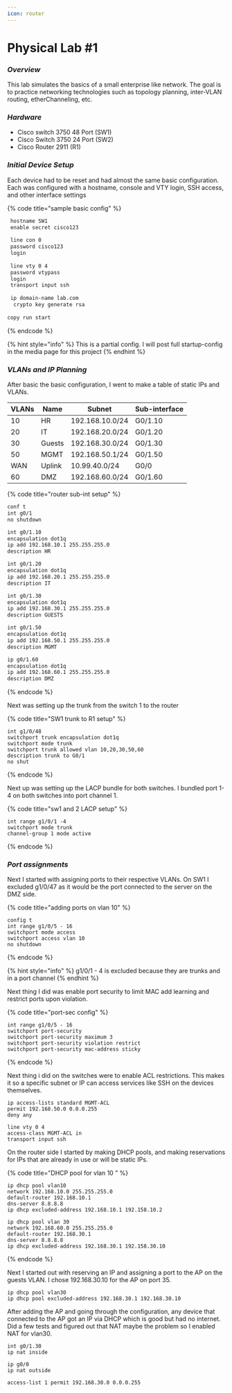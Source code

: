 ```yaml
---
icon: router
---
```


# Physical Lab #1

### _Overview_

This lab simulates the basics of a small enterprise like network. The goal is to practice networking technologies such as topology planning, inter-VLAN routing, etherChanneling, etc.

### _Hardware_

* Cisco switch 3750 48 Port (SW1)
* Cisco Switch 3750 24 Port (SW2)
* Cisco Router 2911 (R1)

### _Initial Device Setup_

Each device had to be reset and had almost the same basic configuration. Each was configured with a hostname, console and VTY login, SSH access, and other interface settings

{% code title="sample basic config" %}
```xml
 hostname SW1 
 enable secret cisco123
 
 line con 0 
 password cisco123 
 login
 
 line vty 0 4 
 password vtypass 
 login 
 transport input ssh 
 
 ip domain-name lab.com
  crypto key generate rsa
  
copy run start 
```
{% endcode %}

{% hint style="info" %}
This is a partial config. I will post full startup-config in the media page for this project
{% endhint %}

### _VLANs and IP Planning_&#x20;

After basic the basic configuration, I went to make a table of static IPs and VLANs.

| VLANs | Name    | Subnet          | Sub-interface |
| ----- | ------- | --------------- | ------------- |
| 10    | HR      | 192.168.10.0/24 | G0/1.10       |
| 20    | IT      | 192.168.20.0/24 | G0/1.20       |
| 30    | Guests  | 192.168.30.0/24 | G0/1.30       |
| 50    | MGMT    | 192.168.50.1/24 | G0/1.50       |
| WAN   | Uplink  | 10.99.40.0/24   | G0/0          |
| 60    | DMZ     | 192.168.60.0/24 | G0/1.60       |

{% code title="router sub-int setup" %}
```xml
conf t 
int g0/1
no shutdown

int g0/1.10
encapsulation dot1q 
ip add 192.168.10.1 255.255.255.0
description HR 

int g0/1.20
encapsulation dot1q 
ip add 192.168.20.1 255.255.255.0
description IT 

int g0/1.30
encapsulation dot1q 
ip add 192.168.30.1 255.255.255.0
description GUESTS

int g0/1.50
encapsulation dot1q
ip add 192.168.50.1 255.255.255.0
description MGMT

ip g0/1.60
encapsulation dot1q
ip add 192.168.60.1 255.255.255.0
description DMZ

```
{% endcode %}

Next was setting up the trunk from the switch 1 to the router&#x20;

{% code title="SW1 trunk to R1 setup" %}
```
int g1/0/48
switchport trunk encapsulation dot1q 
switchport mode trunk 
switchport trunk allowed vlan 10,20,30,50,60
description trunk to G0/1
no shut
```
{% endcode %}

Next up was setting up the LACP bundle for both switches. I bundled port 1-4 on both switches into port channel 1.

{% code title="sw1 and 2 LACP setup" %}
```
int range g1/0/1 -4 
switchport mode trunk 
channel-group 1 mode active 
```
{% endcode %}



### _Port assignments_&#x20;

&#x20;Next I started with assigning ports to their respective VLANs. On SW1 I excluded g1/0/47 as it would be the port connected to the server on the DMZ side.&#x20;

{% code title="adding ports on vlan 10" %}
```
config t 
int range g1/0/5 - 16 
switchport mode access 
switchport access vlan 10 
no shutdown 
```
{% endcode %}

{% hint style="info" %}
g1/0/1 -  4 is excluded because they are trunks and in a port channel
{% endhint %}

Next thing I did was enable port security to limit MAC add learning and restrict ports upon violation.

{% code title="port-sec config" %}
```
int range g1/0/5 - 16 
switchport port-security 
switchport port-security maximum 3
switchport port-security violation restrict 
switchport port-security mac-address sticky
```
{% endcode %}

Next thing i did on the switches were to enable ACL restrictions. This makes it so a specific subnet or IP can access services like SSH on the devices themselves.&#x20;

```
ip access-lists standard MGMT-ACL
permit 192.168.50.0 0.0.0.255
deny any

line vty 0 4
access-class MGMT-ACL in 
transport input ssh 
```

On the router side I started by making DHCP pools, and making reservations for IPs that are already in use or will be static IPs.

{% code title="DHCP pool for vlan 10 " %}
```
ip dhcp pool vlan10 
network 192.168.10.0 255.255.255.0
default-router 192.168.10.1
dns-server 8.8.8.8
ip dhcp excluded-address 192.168.10.1 192.158.10.2

ip dhcp pool vlan 30 
network 192.168.60.0 255.255.255.0
default-router 192.168.30.1
dns-server 8.8.8.8
ip dhcp excluded-address 192.168.30.1 192.158.30.10 
```
{% endcode %}



&#x20;Next I started out with reserving an IP and assigning a port to the AP on the guests VLAN. I chose 192.168.30.10 for the AP on port 35.

```
ip dhcp pool vlan30
ip dhcp pool excluded-address 192.168.30.1 192.168.30.10
```

After adding the AP and going through the configuration, any device that connected to the AP got an IP via DHCP which is good but had no internet. Did a few tests and figured out that NAT maybe the problem so I enabled NAT for vlan30.

```
int g0/1.30
ip nat inside 

ip g0/0
ip nat outside 

access-list 1 permit 192.168.30.0 0.0.0.255
```

